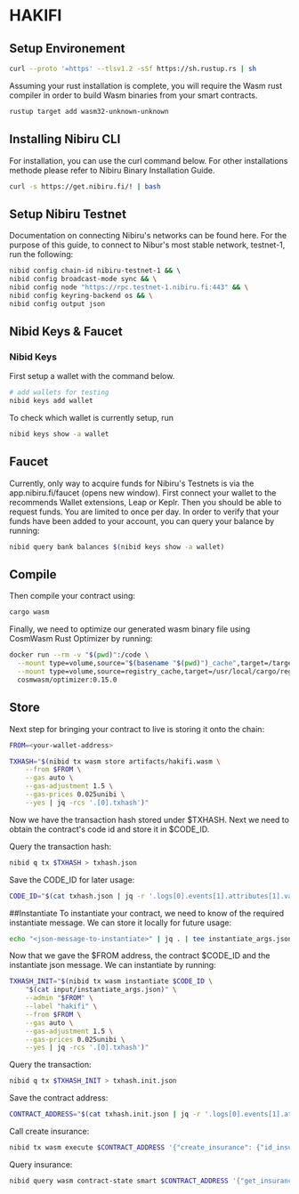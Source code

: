 # HAKIFI

## Setup Environement

```sh
curl --proto '=https' --tlsv1.2 -sSf https://sh.rustup.rs | sh
```

Assuming your rust installation is complete, you will require the Wasm rust compiler in order to build Wasm binaries from your smart contracts.

```sh
rustup target add wasm32-unknown-unknown
```
## Installing Nibiru CLI

For installation, you can use the curl command below. For other installations methode please refer to Nibiru Binary Installation Guide.

```sh
curl -s https://get.nibiru.fi/! | bash
```

## Setup Nibiru Testnet

Documentation on connecting Nibiru's networks can be found here. For the purpose of this guide, to connect to Nibur's most stable network, testnet-1, run the following:
```sh
nibid config chain-id nibiru-testnet-1 && \                                         
nibid config broadcast-mode sync && \
nibid config node "https://rpc.testnet-1.nibiru.fi:443" && \
nibid config keyring-backend os && \
nibid config output json
```
## Nibid Keys & Faucet

### Nibid Keys
First setup a wallet with the command below.
```sh
# add wallets for testing
nibid keys add wallet
```
To check which wallet is currently setup, run
```sh
nibid keys show -a wallet
```
## Faucet
Currently, only way to acquire funds for Nibiru's Testnets is via the app.nibiru.fi/faucet (opens new window). First connect your wallet to the recommends Wallet extensions, Leap or Keplr. Then you should be able to request funds. You are limited to once per day.
In order to verify that your funds have been added to your account, you can query your balance by running:
```sh
nibid query bank balances $(nibid keys show -a wallet)
```
## Compile
Then compile your contract using:
```sh
cargo wasm
```

Finally, we need to optimize our generated wasm binary file using CosmWasm Rust Optimizer by running:
```sh
docker run --rm -v "$(pwd)":/code \
  --mount type=volume,source="$(basename "$(pwd)")_cache",target=/target \
  --mount type=volume,source=registry_cache,target=/usr/local/cargo/registry \
  cosmwasm/optimizer:0.15.0 

```

## Store

Next step for bringing your contract to live is storing it onto the chain:
```sh
FROM=<your-wallet-address>
```
```sh
TXHASH="$(nibid tx wasm store artifacts/hakifi.wasm \
    --from $FROM \
    --gas auto \
    --gas-adjustment 1.5 \
    --gas-prices 0.025unibi \
    --yes | jq -rcs '.[0].txhash')"
```
Now we have the transaction hash stored under $TXHASH. Next we need to obtain the contract's code id and store it in $CODE_ID.

Query the transaction hash:
```sh
nibid q tx $TXHASH > txhash.json
```
Save the CODE_ID for later usage:
```sh
CODE_ID="$(cat txhash.json | jq -r '.logs[0].events[1].attributes[1].value')"
```
##Instantiate
To instantiate your contract, we need to know of the required instantiate message. We can store it locally for future usage:
```sh
echo "<json-message-to-instantiate>" | jq . | tee instantiate_args.json
```
Now that we gave the $FROM address, the contract $CODE_ID and the instantiate json message. We can instantiate by running:
```sh
TXHASH_INIT="$(nibid tx wasm instantiate $CODE_ID \
    "$(cat input/instantiate_args.json)" \
    --admin "$FROM" \
    --label "hakifi" \
    --from $FROM \
    --gas auto \
    --gas-adjustment 1.5 \
    --gas-prices 0.025unibi \
    --yes | jq -rcs '.[0].txhash')"
```
Query the transaction:
```sh
nibid q tx $TXHASH_INIT > txhash.init.json
```
Save the contract address:
```sh
CONTRACT_ADDRESS="$(cat txhash.init.json | jq -r '.logs[0].events[1].attributes[0].value')"
```

Call create insurance:

```sh
nibid tx wasm execute $CONTRACT_ADDRESS '{"create_insurance": {"id_insurance": "id_insurance", "margin": "1000000"}}' --from $FROM --gas auto --gas-adjustment 1.5 --gas-prices 0.025unibi -y  
```

Query insurance:
```sh
nibid query wasm contract-state smart $CONTRACT_ADDRESS '{"get_insurance_info": {"id_insurance": "id_insurance"}}' --output json
```